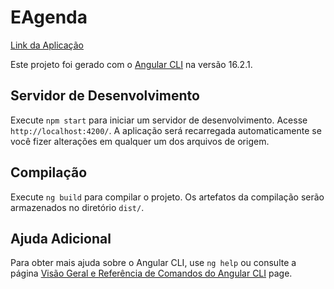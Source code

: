 # EAgenda

[Link da Aplicação](https://e-agenda-webapp.onrender.com/registro) 

Este projeto foi gerado com o [Angular CLI](https://github.com/angular/angular-cli) na versão 16.2.1.

## Servidor de Desenvolvimento

Execute `npm start` para iniciar um servidor de desenvolvimento. Acesse  `http://localhost:4200/`. A aplicação será recarregada automaticamente se você fizer alterações em qualquer um dos arquivos de origem.

## Compilação

Execute `ng build` para compilar o projeto. Os artefatos da compilação serão armazenados no diretório `dist/`.

## Ajuda Adicional

Para obter mais ajuda sobre o Angular CLI, use `ng help` ou consulte a página [Visão Geral e Referência de Comandos do Angular CLI](https://angular.io/cli) page.
